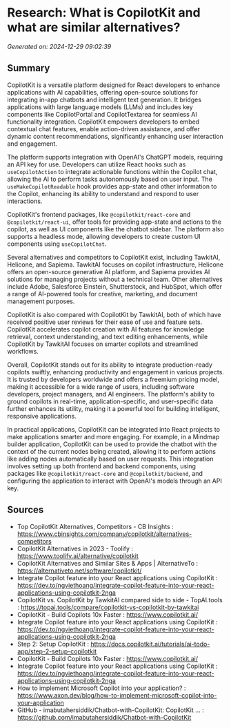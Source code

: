 # Research: What is CopilotKit and what are similar alternatives?

*Generated on: 2024-12-29 09:02:39*

## Summary

CopilotKit is a versatile platform designed for React developers to enhance applications with AI capabilities, offering open-source solutions for integrating in-app chatbots and intelligent text generation. It bridges applications with large language models (LLMs) and includes key components like CopilotPortal and CopilotTextarea for seamless AI functionality integration. CopilotKit empowers developers to embed contextual chat features, enable action-driven assistance, and offer dynamic content recommendations, significantly enhancing user interaction and engagement.

The platform supports integration with OpenAI's ChatGPT models, requiring an API key for use. Developers can utilize React hooks such as `useCopilotAction` to integrate actionable functions within the Copilot chat, allowing the AI to perform tasks autonomously based on user input. The `useMakeCopilotReadable` hook provides app-state and other information to the Copilot, enhancing its ability to understand and respond to user interactions.

CopilotKit's frontend packages, like `@copilotkit/react-core` and `@copilotkit/react-ui`, offer tools for providing app-state and actions to the copilot, as well as UI components like the chatbot sidebar. The platform also supports a headless mode, allowing developers to create custom UI components using `useCopilotChat`.

Several alternatives and competitors to CopilotKit exist, including TawkitAI, Helicone, and Sapiema. TawkitAI focuses on copilot infrastructure, Helicone offers an open-source generative AI platform, and Sapiema provides AI solutions for managing projects without a technical team. Other alternatives include Adobe, Salesforce Einstein, Shutterstock, and HubSpot, which offer a range of AI-powered tools for creative, marketing, and document management purposes.

CopilotKit is also compared with CopilotKit by TawkitAI, both of which have received positive user reviews for their ease of use and feature sets. CopilotKit accelerates copilot creation with AI features for knowledge retrieval, context understanding, and text editing enhancements, while CopilotKit by TawkitAI focuses on smarter copilots and streamlined workflows.

Overall, CopilotKit stands out for its ability to integrate production-ready copilots swiftly, enhancing productivity and engagement in various projects. It is trusted by developers worldwide and offers a freemium pricing model, making it accessible for a wide range of users, including software developers, project managers, and AI engineers. The platform's ability to ground copilots in real-time, application-specific, and user-specific data further enhances its utility, making it a powerful tool for building intelligent, responsive applications.

In practical applications, CopilotKit can be integrated into React projects to make applications smarter and more engaging. For example, in a Mindmap builder application, CopilotKit can be used to provide the chatbot with the context of the current nodes being created, allowing it to perform actions like adding nodes automatically based on user requests. This integration involves setting up both frontend and backend components, using packages like `@copilotkit/react-core` and `@copilotkit/backend`, and configuring the application to interact with OpenAI's models through an API key.

## Sources

* Top CopilotKit Alternatives, Competitors - CB Insights : https://www.cbinsights.com/company/copilotkit/alternatives-competitors
* CopilotKit Alternatives in 2023 - Toolify : https://www.toolify.ai/alternative/copilotkit
* CopilotKit Alternatives and Similar Sites & Apps | AlternativeTo : https://alternativeto.net/software/copilotkit/
* Integrate Copilot feature into your React applications using CopilotKit : https://dev.to/ngviethoang/integrate-copilot-feature-into-your-react-applications-using-copilotkit-2nga
* CopilotKit vs. CopilotKit by TawkitAI compared side to side - TopAI.tools : https://topai.tools/compare/copilotkit-vs-copilotkit-by-tawkitai
* CopilotKit - Build Copilots 10x Faster : https://www.copilotkit.ai/
* Integrate Copilot feature into your React applications using CopilotKit : https://dev.to/ngviethoang/integrate-copilot-feature-into-your-react-applications-using-copilotkit-2nga
* Step 2: Setup CopilotKit : https://docs.copilotkit.ai/tutorials/ai-todo-app/step-2-setup-copilotkit
* CopilotKit - Build Copilots 10x Faster : https://www.copilotkit.ai/
* Integrate Copilot feature into your React applications using CopilotKit : https://dev.to/ngviethoang/integrate-copilot-feature-into-your-react-applications-using-copilotkit-2nga
* How to implement Microsoft Copilot into your application? : https://www.axon.dev/blog/how-to-implement-microsoft-copilot-into-your-application
* GitHub - imabutahersiddik/Chatbot-with-CopilotKit: CopilotKit ... : https://github.com/imabutahersiddik/Chatbot-with-CopilotKit
